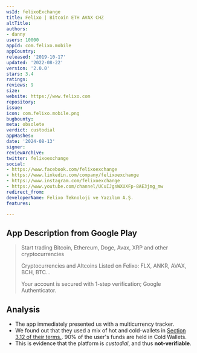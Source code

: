 ```yaml
---
wsId: felixoExchange
title: Felixo | Bitcoin ETH AVAX CHZ
altTitle: 
authors:
- danny
users: 10000
appId: com.felixo.mobile
appCountry: 
released: '2019-10-17'
updated: '2022-08-22'
version: '2.0.0'
stars: 3.4
ratings: 
reviews: 9
size: 
website: https://www.felixo.com
repository: 
issue: 
icon: com.felixo.mobile.png
bugbounty: 
meta: obsolete
verdict: custodial
appHashes: 
date: '2024-08-13'
signer: 
reviewArchive: 
twitter: felixoexchange
social:
- https://www.facebook.com/felixoexchange
- https://www.linkedin.com/company/felixoexchange
- https://www.instagram.com/felixoexchange
- https://www.youtube.com/channel/UCuIJgsWXUXFp-8AE3jmg_mw
redirect_from: 
developerName: Felixo Teknoloji ve Yazılım A.Ş.
features: 

---
```


## App Description from Google Play

> Start trading Bitcoin, Ethereum, Doge, Avax, XRP and other cryptocurrencies
>
> Cryptocurrencies and Altcoins Listed on Felixo: FLX, ANKR, AVAX, BCH, BTC...
>
> Your account is secured with 1-step verification; Google Authenticator.

## Analysis

- The app immediately presented us with a multicurrency tracker. 
- We found out that they used a mix of hot and cold-wallets in [Section 3.12 of their terms.](https://www.felixo.com/en/contracts/user-agreement). 90% of the user's funds are held in Cold Wallets. 
- This is evidence that the platform is *custodial*, and thus **not-verifiable**.
